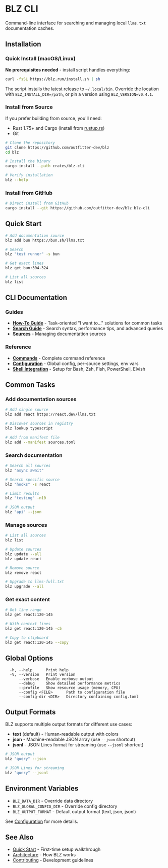 # BLZ CLI

Command-line interface for searching and managing local `llms.txt` documentation caches.

## Installation

### Quick Install (macOS/Linux)

**No prerequisites needed** - install script handles everything:

```bash
curl -fsSL https://blz.run/install.sh | sh
```

The script installs the latest release to `~/.local/bin`. Override the location with `BLZ_INSTALL_DIR=/path`, or pin a version using `BLZ_VERSION=v0.4.1`.

### Install from Source

If you prefer building from source, you'll need:

- Rust 1.75+ and Cargo (install from [rustup.rs](https://rustup.rs))
- Git

```bash
# Clone the repository
git clone https://github.com/outfitter-dev/blz
cd blz

# Install the binary
cargo install --path crates/blz-cli

# Verify installation
blz --help
```

### Install from GitHub

```bash
# Direct install from GitHub
cargo install --git https://github.com/outfitter-dev/blz blz-cli
```

## Quick Start

```bash
# Add documentation source
blz add bun https://bun.sh/llms.txt

# Search
blz "test runner" -s bun

# Get exact lines
blz get bun:304-324

# List all sources
blz list
```

## CLI Documentation

### Guides

- [**How-To Guide**](howto.md) - Task-oriented "I want to..." solutions for common tasks
- [**Search Guide**](search.md) - Search syntax, performance tips, and advanced queries
- [**Sources**](sources.md) - Managing documentation sources

### Reference

- [**Commands**](commands.md) - Complete command reference
- [**Configuration**](configuration.md) - Global config, per-source settings, env vars
- [**Shell Integration**](shell_integration.md) - Setup for Bash, Zsh, Fish, PowerShell, Elvish

## Common Tasks

### Add documentation sources

```bash
# Add single source
blz add react https://react.dev/llms.txt

# Discover sources in registry
blz lookup typescript

# Add from manifest file
blz add --manifest sources.toml
```

### Search documentation

```bash
# Search all sources
blz "async await"

# Search specific source
blz "hooks" -s react

# Limit results
blz "testing" -n10

# JSON output
blz "api" --json
```

### Manage sources

```bash
# List all sources
blz list

# Update sources
blz update --all
blz update react

# Remove source
blz remove react

# Upgrade to llms-full.txt
blz upgrade --all
```

### Get exact content

```bash
# Get line range
blz get react:120-145

# With context lines
blz get react:120-145 -c5

# Copy to clipboard
blz get react:120-145 --copy
```

## Global Options

```
  -h, --help      Print help
  -V, --version   Print version
      --verbose   Enable verbose output
      --debug     Show detailed performance metrics
      --profile   Show resource usage (memory, CPU)
      --config <FILE>      Path to configuration file
      --config-dir <DIR>   Directory containing config.toml
```

## Output Formats

BLZ supports multiple output formats for different use cases:

- **text** (default) - Human-readable output with colors
- **json** - Machine-readable JSON array (use `--json` shortcut)
- **jsonl** - JSON Lines format for streaming (use `--jsonl` shortcut)

```bash
# JSON output
blz "query" --json

# JSON Lines for streaming
blz "query" --jsonl
```

## Environment Variables

- `BLZ_DATA_DIR` - Override data directory
- `BLZ_GLOBAL_CONFIG_DIR` - Override config directory
- `BLZ_OUTPUT_FORMAT` - Default output format (text, json, jsonl)

See [Configuration](configuration.md) for more details.

## See Also

- [Quick Start](../QUICKSTART.md) - First-time setup walkthrough
- [Architecture](../architecture/README.md) - How BLZ works
- [Contributing](../../CONTRIBUTING.md) - Development guidelines
